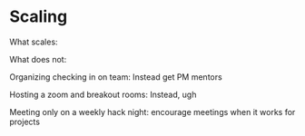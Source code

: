 # Scaling

What scales:





What does not:

Organizing checking in on team: Instead get PM mentors

Hosting a zoom and breakout rooms: Instead, ugh

Meeting only on a weekly hack night: encourage meetings when it works for projects
